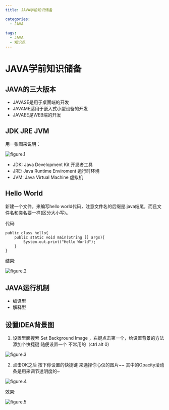 ```yaml
---
title: JAVA学前知识储备

categories:
  - JAVA

tags:
  - JAVA
  - 知识点
---
```


# JAVA学前知识储备
## JAVA的三大版本
- JAVASE是用于桌面端的开发
- JAVAME适用于嵌入式小型设备的开发
- JAVAEE是WEB端的开发

## JDK JRE JVM
用一张图来说明：  

![figure.1](https://ss1.bdstatic.com/70cFuXSh_Q1YnxGkpoWK1HF6hhy/it/u=485650522,435650293&fm=11&gp=0.jpg)

- JDK: Java Development Kit 开发者工具
- JRE: Java Runtime Enviroment 运行时环境
- JVM: Java Virtual Machine 虚拟机

## Hello World
新建一个文件，来编写hello world代码，注意文件名的后缀是.java结尾，而且文件名和类名要一样(区分大小写)。  

代码:

```
public class hello{
    public static void main(String [] args){
        System.out.print("Hello World");
    }
}
```
结果:  

![figure.2](https://gitee.com/zyp521/upload_image/raw/master/PY0gco.png)

## JAVA运行机制
- 编译型
- 解释型

## 设置IDEA背景图
1. 设置里面搜索 Set Background Image  ，右键点击第一个，给设置背景的方法添加个快捷键 随便设置一个 不常用的（ctrl alt 0）

![figure.3](https://gitee.com/zyp521/upload_image/raw/master/gJ12if.png)

2. 点击OK之后 按下你设置的快捷键 来选择你心仪的图片~~  其中的Opacity滚动条是用来调节透明度的~

![figure.4](https://gitee.com/zyp521/upload_image/raw/master/JjstyW.png)

效果:

![figure.5](https://gitee.com/zyp521/upload_image/raw/master/VtCq3O.png)